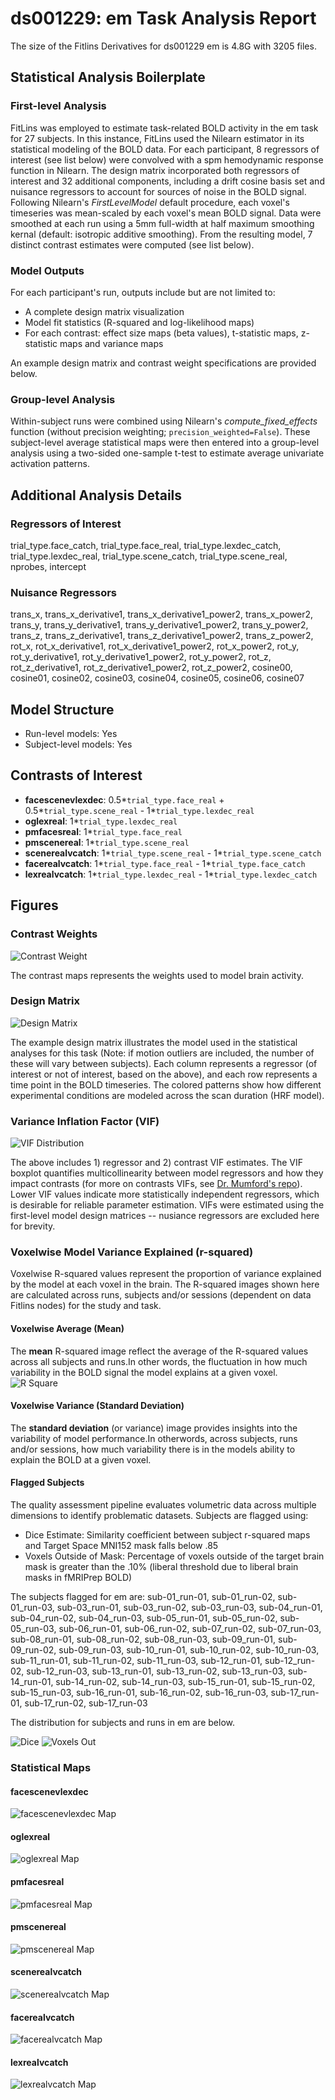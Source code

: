 # ds001229: em Task Analysis Report

The size of the Fitlins Derivatives for ds001229 em is 4.8G with 3205 files.

## Statistical Analysis Boilerplate

### First-level Analysis
FitLins was employed to estimate task-related BOLD activity in the em task for 27 subjects. In this instance, FitLins used the Nilearn estimator in its statistical modeling of the BOLD data. For each participant, 8 regressors of interest (see list below) were convolved with a spm hemodynamic response function in Nilearn. The design matrix incorporated both regressors of interest and 32 additional components, including a drift cosine basis set and nuisance regressors to account for sources of noise in the BOLD signal. Following Nilearn's *FirstLevelModel* default procedure, each voxel's timeseries was mean-scaled by each voxel's mean BOLD signal. Data were smoothed at each run using a 5mm full-width at half maximum smoothing kernal (default: isotropic additive smoothing). From the resulting model, 7 distinct contrast estimates were computed (see list below).

### Model Outputs
For each participant's run, outputs include but are not limited to:
- A complete design matrix visualization
- Model fit statistics (R-squared and log-likelihood maps)
- For each contrast: effect size maps (beta values), t-statistic maps, z-statistic maps and variance maps

An example design matrix and contrast weight specifications are provided below.

### Group-level Analysis
Within-subject runs were combined using Nilearn's *compute_fixed_effects* function (without precision weighting; `precision_weighted=False`). These subject-level average statistical maps were then entered into a group-level analysis using a two-sided one-sample t-test to estimate average univariate activation patterns.

## Additional Analysis Details 
### Regressors of Interest
trial_type.face_catch, trial_type.face_real, trial_type.lexdec_catch, trial_type.lexdec_real, trial_type.scene_catch, trial_type.scene_real, nprobes, intercept
### Nuisance Regressors
trans_x, trans_x_derivative1, trans_x_derivative1_power2, trans_x_power2, trans_y, trans_y_derivative1, trans_y_derivative1_power2, trans_y_power2, trans_z, trans_z_derivative1, trans_z_derivative1_power2, trans_z_power2, rot_x, rot_x_derivative1, rot_x_derivative1_power2, rot_x_power2, rot_y, rot_y_derivative1, rot_y_derivative1_power2, rot_y_power2, rot_z, rot_z_derivative1, rot_z_derivative1_power2, rot_z_power2, cosine00, cosine01, cosine02, cosine03, cosine04, cosine05, cosine06, cosine07
## Model Structure
- Run-level models: Yes
- Subject-level models: Yes

## Contrasts of Interest
- **facescenevlexdec**: 0.5*`trial_type.face_real` + 0.5*`trial_type.scene_real` - 1*`trial_type.lexdec_real`
- **oglexreal**: 1*`trial_type.lexdec_real`
- **pmfacesreal**: 1*`trial_type.face_real`
- **pmscenereal**: 1*`trial_type.scene_real`
- **scenerealvcatch**: 1*`trial_type.scene_real` - 1*`trial_type.scene_catch`
- **facerealvcatch**: 1*`trial_type.face_real` - 1*`trial_type.face_catch`
- **lexrealvcatch**: 1*`trial_type.lexdec_real` - 1*`trial_type.lexdec_catch`

## Figures

### Contrast Weights
![Contrast Weight](./imgs/ds001229_task-em_contrast-matrix.svg)

The contrast maps represents the weights used to model brain activity.

### Design Matrix
![Design Matrix](./imgs/ds001229_task-em_design-matrix.svg)

The example design matrix illustrates the model used in the statistical analyses for this task (Note: if motion outliers are included, the number of these will vary between subjects). Each column represents a regressor (of interest or not of interest, based on the above), and each row represents a time point in the BOLD timeseries. The colored patterns show how different experimental conditions are modeled across the scan duration (HRF model).

### Variance Inflation Factor (VIF)
![VIF Distribution](./imgs/ds001229_task-em_vif-boxplot.png)

The above includes 1) regressor and 2) contrast VIF estimates. The VIF boxplot quantifies multicollinearity between model regressors and how they impact contrasts (for more on contrasts VIFs, see [Dr. Mumford's repo](https://github.com/jmumford/vif_contrasts)). Lower VIF values indicate more statistically independent regressors, which is desirable for reliable parameter estimation. VIFs were estimated using the first-level model design matrices -- nusiance regressors are excluded here for brevity.

### Voxelwise Model Variance Explained (r-squared)
Voxelwise R-squared values represent the proportion of variance explained by the model at each voxel in the brain. The R-squared images shown here are calculated across runs, subjects and/or sessions (dependent on data Fitlins nodes) for the study and task.

#### Voxelwise Average (Mean)
The **mean** R-squared image reflect the average of the R-squared values across all subjects and runs.In other words, the fluctuation in how much variability in the BOLD signal the model explains at a given voxel.
![R Square](./imgs/ds001229_task-em_rsquare-mean.png)

#### Voxelwise Variance (Standard Deviation)
The **standard deviation** (or variance) image provides insights into the variability of model performance.In otherwords, across subjects, runs and/or sessions, how much variability there is in the models ability to explain the BOLD at a given voxel.

#### Flagged Subjects
The quality assessment pipeline evaluates volumetric data across multiple dimensions to identify problematic datasets. Subjects are flagged using: 

  - Dice Estimate: Similarity coefficient between subject r-squared maps and Target Space MNI152 mask falls below .85 
  - Voxels Outside of Mask: Percentage of voxels outside of the target brain mask is greater than the .10% (liberal threshold due to liberal brain masks in fMRIPrep BOLD) 

The subjects flagged for em are:
sub-01_run-01, sub-01_run-02, sub-01_run-03, sub-03_run-01, sub-03_run-02, sub-03_run-03, sub-04_run-01, sub-04_run-02, sub-04_run-03, sub-05_run-01, sub-05_run-02, sub-05_run-03, sub-06_run-01, sub-06_run-02, sub-07_run-02, sub-07_run-03, sub-08_run-01, sub-08_run-02, sub-08_run-03, sub-09_run-01, sub-09_run-02, sub-09_run-03, sub-10_run-01, sub-10_run-02, sub-10_run-03, sub-11_run-01, sub-11_run-02, sub-11_run-03, sub-12_run-01, sub-12_run-02, sub-12_run-03, sub-13_run-01, sub-13_run-02, sub-13_run-03, sub-14_run-01, sub-14_run-02, sub-14_run-03, sub-15_run-01, sub-15_run-02, sub-15_run-03, sub-16_run-01, sub-16_run-02, sub-16_run-03, sub-17_run-01, sub-17_run-02, sub-17_run-03

The distribution for subjects and runs in em are below. 

![Dice](./imgs/ds001229_task-em_hist-dicesimilarity.png)
![Voxels Out](./imgs/ds001229_task-em_hist-voxoutmask.png)

### Statistical Maps

#### facescenevlexdec
![facescenevlexdec Map](./imgs/ds001229_task-em_contrast-facescenevlexdec_map.png)

#### oglexreal
![oglexreal Map](./imgs/ds001229_task-em_contrast-oglexreal_map.png)

#### pmfacesreal
![pmfacesreal Map](./imgs/ds001229_task-em_contrast-pmfacesreal_map.png)

#### pmscenereal
![pmscenereal Map](./imgs/ds001229_task-em_contrast-pmscenereal_map.png)

#### scenerealvcatch
![scenerealvcatch Map](./imgs/ds001229_task-em_contrast-scenerealvcatch_map.png)

#### facerealvcatch
![facerealvcatch Map](./imgs/ds001229_task-em_contrast-facerealvcatch_map.png)

#### lexrealvcatch
![lexrealvcatch Map](./imgs/ds001229_task-em_contrast-lexrealvcatch_map.png)
